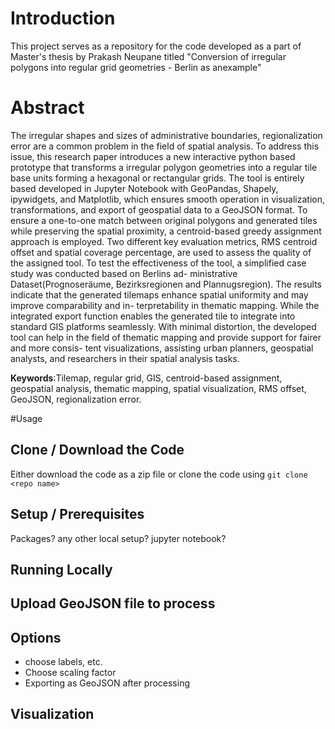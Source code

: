 # Introduction
This project serves as a repository for the code developed as a part of Master's thesis by Prakash Neupane titled "Conversion of irregular polygons into regular grid geometries - Berlin as anexample"

# Abstract
The irregular shapes and sizes of administrative boundaries, regionalization error are a common
problem in the field of spatial analysis. To address this issue, this research paper introduces a new
interactive python based prototype that transforms a irregular polygon geometries into a regular
tile base units forming a hexagonal or rectangular grids. The tool is entirely based developed in
Jupyter Notebook with GeoPandas, Shapely, ipywidgets, and Matplotlib, which ensures smooth
operation in visualization, transformations, and export of geospatial data to a GeoJSON format.
To ensure a one-to-one match between original polygons and generated tiles while preserving
the spatial proximity, a centroid-based greedy assignment approach is employed. Two different
key evaluation metrics, RMS centroid offset and spatial coverage percentage, are used to assess
the quality of the assigned tool.
To test the effectiveness of the tool, a simplified case study was conducted based on Berlins ad-
ministrative Dataset(Prognoseräume, Bezirksregionen and Plannugsregion). The results indicate
that the generated tilemaps enhance spatial uniformity and may improve comparability and in-
terpretability in thematic mapping. While the integrated export function enables the generated
tile to integrate into standard GIS platforms seamlessly. With minimal distortion, the developed
tool can help in the field of thematic mapping and provide support for fairer and more consis-
tent visualizations, assisting urban planners, geospatial analysts, and researchers in their spatial
analysis tasks.

**Keywords**:Tilemap, regular grid, GIS, centroid-based assignment, geospatial analysis, thematic
mapping, spatial visualization, RMS offset, GeoJSON, regionalization error.

#Usage

## Clone / Download the Code
Either download the code as a zip file or clone the code using `git clone <repo name>`

## Setup / Prerequisites
Packages?
any other local setup?
jupyter notebook?

## Running Locally

## Upload GeoJSON file to process

## Options
- choose labels, etc.
- Choose scaling factor
- Exporting as GeoJSON after processing

## Visualization



## 
